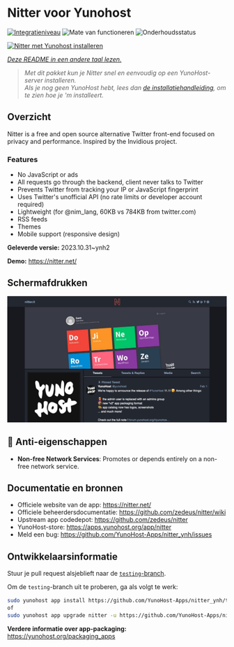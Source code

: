 <!--
NB: Deze README is automatisch gegenereerd door <https://github.com/YunoHost/apps/tree/master/tools/readme_generator>
Hij mag NIET handmatig aangepast worden.
-->

# Nitter voor Yunohost

[![Integratieniveau](https://dash.yunohost.org/integration/nitter.svg)](https://ci-apps.yunohost.org/ci/apps/nitter/) ![Mate van functioneren](https://ci-apps.yunohost.org/ci/badges/nitter.status.svg) ![Onderhoudsstatus](https://ci-apps.yunohost.org/ci/badges/nitter.maintain.svg)

[![Nitter met Yunohost installeren](https://install-app.yunohost.org/install-with-yunohost.svg)](https://install-app.yunohost.org/?app=nitter)

*[Deze README in een andere taal lezen.](./ALL_README.md)*

> *Met dit pakket kun je Nitter snel en eenvoudig op een YunoHost-server installeren.*  
> *Als je nog geen YunoHost hebt, lees dan [de installatiehandleiding](https://yunohost.org/install), om te zien hoe je 'm installeert.*

## Overzicht

Nitter is a free and open source alternative Twitter front-end focused on privacy and performance.
Inspired by the Invidious project.

### Features

- No JavaScript or ads
- All requests go through the backend, client never talks to Twitter
- Prevents Twitter from tracking your IP or JavaScript fingerprint
- Uses Twitter's unofficial API (no rate limits or developer account required)
- Lightweight (for @nim_lang, 60KB vs 784KB from twitter.com)
- RSS feeds
- Themes
- Mobile support (responsive design)


**Geleverde versie:** 2023.10.31~ynh2

**Demo:** <https://nitter.net/>

## Schermafdrukken

![Schermafdrukken van Nitter](./doc/screenshots/screenshot.png)

## :red_circle: Anti-eigenschappen

- **Non-free Network Services**: Promotes or depends entirely on a non-free network service.

## Documentatie en bronnen

- Officiele website van de app: <https://nitter.net/>
- Officiele beheerdersdocumentatie: <https://github.com/zedeus/nitter/wiki>
- Upstream app codedepot: <https://github.com/zedeus/nitter>
- YunoHost-store: <https://apps.yunohost.org/app/nitter>
- Meld een bug: <https://github.com/YunoHost-Apps/nitter_ynh/issues>

## Ontwikkelaarsinformatie

Stuur je pull request alsjeblieft naar de [`testing`-branch](https://github.com/YunoHost-Apps/nitter_ynh/tree/testing).

Om de `testing`-branch uit te proberen, ga als volgt te werk:

```bash
sudo yunohost app install https://github.com/YunoHost-Apps/nitter_ynh/tree/testing --debug
of
sudo yunohost app upgrade nitter -u https://github.com/YunoHost-Apps/nitter_ynh/tree/testing --debug
```

**Verdere informatie over app-packaging:** <https://yunohost.org/packaging_apps>
